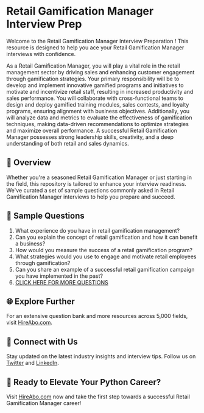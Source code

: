 # Retail Gamification Manager Interview Prep

Welcome to the Retail Gamification Manager Interview Preparation ! This resource is designed to help you ace your Retail Gamification Manager interviews with confidence.

As a Retail Gamification Manager, you will play a vital role in the retail management sector by driving sales and enhancing customer engagement through gamification strategies. Your primary responsibility will be to develop and implement innovative gamified programs and initiatives to motivate and incentivize retail staff, resulting in increased productivity and sales performance. You will collaborate with cross-functional teams to design and deploy gamified training modules, sales contests, and loyalty programs, ensuring alignment with business objectives. Additionally, you will analyze data and metrics to evaluate the effectiveness of gamification techniques, making data-driven recommendations to optimize strategies and maximize overall performance. A successful Retail Gamification Manager possesses strong leadership skills, creativity, and a deep understanding of both retail and sales dynamics.

## 🚀 Overview

Whether you're a seasoned Retail Gamification Manager or just starting in the field, this repository is tailored to enhance your interview readiness. We've curated a set of sample questions commonly asked in Retail Gamification Manager interviews to help you prepare and succeed.

## 📝 Sample Questions

1. What experience do you have in retail gamification management?
2. Can you explain the concept of retail gamification and how it can benefit a business?
3. How would you measure the success of a retail gamification program?
4. What strategies would you use to engage and motivate retail employees through gamification?
5. Can you share an example of a successful retail gamification campaign you have implemented in the past?
6. [CLICK HERE FOR MORE QUESTIONS](https://hireabo.com/job/22_0_48/Retail%20Gamification%20Manager)

## 🌐 Explore Further

For an extensive question bank and more resources across 5,000 fields, visit [HireAbo.com](https://www.hireabo.com).

## 📱 Connect with Us

Stay updated on the latest industry insights and interview tips. Follow us on [Twitter](https://twitter.com/hireabo) and [LinkedIn](https://www.linkedin.com/in/hire-abo-3609972a8/).

## 🚀 Ready to Elevate Your Python Career?

Visit [HireAbo.com](https://www.hireabo.com) now and take the first step towards a successful Retail Gamification Manager career!